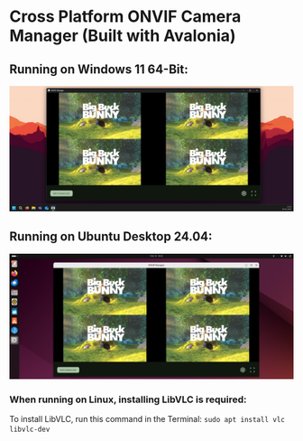 # Cross Platform ONVIF Camera Manager (Built with Avalonia)

## Running on Windows 11 64-Bit:
![Windows11Image](/readme-files/windows11_img.png)

## Running on Ubuntu Desktop 24.04:
![UbuntuDesktopImage](/readme-files/ubuntu_desktop_img.png)

### When running on Linux, installing LibVLC is required:
To install LibVLC, run this command in the Terminal: `sudo apt install vlc libvlc-dev`
